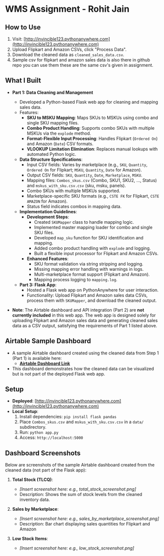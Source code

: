 # WMS Assignment - Rohit Jain

## How to Use
1. Visit: [http://invincible123.pythonanywhere.com](http://invincible123.pythonanywhere.com)
2. Upload Flipkart and Amazon CSVs, click "Process Data".
3. Download the cleaned data as `cleaned_sales_data.csv`.
4. Sample csv for flipkart and amazon sales data is also there in github repo you can use them these are the same csv's given in assignment.

## What I Built
- **Part 1: Data Cleaning and Management**
  - Developed a Python-based Flask web app for cleaning and mapping sales data.
  - Features:
    - **SKU to MSKU Mapping**: Maps SKUs to MSKUs using combo and single SKU mapping files.
    - **Combo Product Handling**: Supports combo SKUs with multiple MSKUs via the `explode` method.
    - **Format-Flexible Input Processing**: Handles Flipkart (`Ordered On`) and Amazon (`Date`) CSV formats.
    - **VLOOKUP Limitation Elimination**: Replaces manual lookups with automated Python logic.
  - **Data Structure Specifications**:
    - Input CSV fields: Varies by marketplace (e.g., `SKU`, `Quantity`, `Ordered On` for Flipkart; `MSKU`, `Quantity`, `Date` for Amazon).
    - Output CSV fields: `SKU`, `Quantity`, `Date`, `Marketplace`, `MSKU`.
    - Mapping files: `Combos_skus.csv` (Combo, SKU1, SKU2, ..., Status) and `mskus_with_sku.csv.csv` (sku, msku, panels).
    - Combo SKUs with multiple MSKUs supported.
    - Marketplace-specific SKU formats (e.g., `CSTE FK` for Flipkart, `CSTE AMAZON` for Amazon).
    - Status field indicates combos in mapping data.
  - **Implementation Guidelines**:
    - **Development Steps**:
      - Created `SKUMapper` class to handle mapping logic.
      - Implemented master mapping loader for combo and single SKU files.
      - Developed `map_sku` function for SKU identification and mapping.
      - Added combo product handling with `explode` and logging.
      - Built a flexible input processor for Flipkart and Amazon CSVs.
    - **Enhanced Features**:
      - SKU format validation via string stripping and logging.
      - Missing mapping error handling with warnings in logs.
      - Multi-marketplace format support (Flipkart and Amazon).
      - Mapping process logging to `mapping.log`.
  - **Part 3: Flask App**:
    - Hosted a Flask web app on PythonAnywhere for user interaction.
    - Functionality: Upload Flipkart and Amazon sales data CSVs, process them with `SKUMapper`, and download the cleaned output.

- **Note**: The Airtable dashboard and API integration (Part 2) are **not currently included** in this web app. The web app is designed solely for uploading Flipkart and Amazon sales data and generating cleaned sales data as a CSV output, satisfying the requirements of Part 1 listed above.

## Airtable Sample Dashboard
- A sample Airtable dashboard created using the cleaned data from Step 1 (Part 1) is available here:
  - **[Airtable Dashboard Link](https://airtable.com/invite/l?inviteId=inv3DOqSOiM57pRq1&inviteToken=14f2ba71b473590a3a412ae7da829cd3c2aa8aa07ef119dbc8da141b912262ef&utm_medium=email&utm_source=product_team&utm_content=transactional-alerts)**
- This dashboard demonstrates how the cleaned data can be visualized but is not part of the deployed Flask web app.

## Setup
- **Deployed**: [http://invincible123.pythonanywhere.com](http://invincible123.pythonanywhere.com)
- **Local Setup**:
  1. Install dependencies: `pip install flask pandas`
  2. Place `Combos_skus.csv` and `mskus_with_sku.csv.csv` in a `data/` subdirectory.
  3. Run: `python app.py`
  4. Access: `http://localhost:5000`

## Dashboard Screenshots
Below are screenshots of the sample Airtable dashboard created from the cleaned data (not part of the Flask app):

1. **Total Stock (TLCQ)**:
   - *[Insert screenshot here: e.g., total_stock_screenshot.png]*
   - Description: Shows the sum of stock levels from the cleaned inventory data.

2. **Sales by Marketplace**:
   - *[Insert screenshot here: e.g., sales_by_marketplace_screenshot.png]*
   - Description: Bar chart displaying sales quantities for Flipkart and Amazon

3. **Low Stock Items**:
   - *[Insert screenshot here: e.g., low_stock_screenshot.png]*

